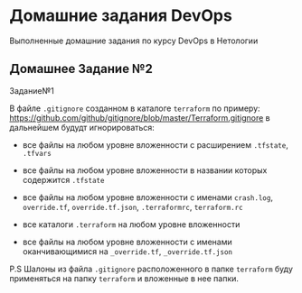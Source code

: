 # Домашние задания DevOps
Выполненные домашние задания по курсу DevOps в Нетологии

## Домашнее Задание №2
Задание№1 

В файле `.gitignore` созданном в каталоге `terraform` по примеру:  https://github.com/github/gitignore/blob/master/Terraform.gitignore в дальнейшем будудт игнорироваться:

- все файлы на любом уровне вложенности с расширением `.tfstate`, `.tfvars`

- все файлы на любом уровне вложенности в названии которых содержится `.tfstate` 

- все файлы на любом уровне вложенности с именами `crash.log`, `override.tf`, `override.tf.json`, `.terraformrc`, `terraform.rc` 

- все каталоги `.terraform` на любом уровне вложенности

- все файлы на любом уровне вложенности с именами оканчивающимися на `_override.tf`, `_override.tf.json`

P.S Шалоны из файла `.gitignore` расположенного в папке `terraform` буду применяться на папку `terraform` и вложенные в нее папки.